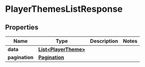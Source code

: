 

# PlayerThemesListResponse


## Properties

| Name | Type | Description | Notes |
|------------ | ------------- | ------------- | -------------|
|**data** | [**List&lt;PlayerTheme&gt;**](PlayerTheme.md) |  |  |
|**pagination** | [**Pagination**](Pagination.md) |  |  |



